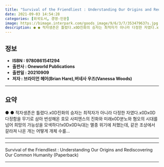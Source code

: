 ```yaml
---
title: "Survival of the Friendliest : Understanding Our Origins and Rediscovering Our Common Humanity (Paperback)"
date: 2021-09-03 14:54:28
categories: [외국도서, 경영-인문]
image: https://bimage.interpark.com/goods_image/9/6/3/7/353479637s.jpg
description: ● ● 적자생존은 틀렸다.x0D진화의 승자는 최적자가 아니라 다정한 자였다.x0Dx0D다정함을 무기로 삼아 번성해온 호모 사피엔스의 진화와 미래x0D분노와 혐오의 시대를 넘어 희망의 가능성을 모색하다!x0Dx0D늑대는 멸종 위기에 처했는데, 같은 조상에서 갈라져 나온 개는 어떻게 개
---
```


## **정보**

- **ISBN : 9780861541294**
- **출판사 : Oneworld Publications**
- **출판일 : 20210909**
- **저자 : 브라이언 헤어(Brian Hare),버네사 우즈(Vanessa Woods)**

------



## **요약**

●  ●  적자생존은 틀렸다.x0D진화의 승자는 최적자가 아니라 다정한 자였다.x0Dx0D다정함을 무기로 삼아 번성해온 호모 사피엔스의 진화와 미래x0D분노와 혐오의 시대를 넘어 희망의 가능성을 모색하다!x0Dx0D늑대는 멸종 위기에 처했는데, 같은 조상에서 갈라져 나온 개는 어떻게 개체 수를... 

------



------


Survival of the Friendliest : Understanding Our Origins and Rediscovering Our Common Humanity (Paperback) 

------


